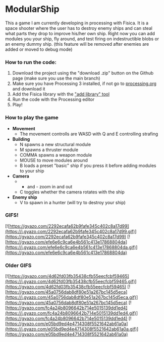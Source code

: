 # ModularShip
This a game I am currently developing in processing with Fisica. 
It is a space shooter where the user has to destroy enemy ships and can steal what parts they drop to improve his/her own ship.
Right now you can add modules you your ship, fly around, and test firing on indestructible blobs or an enemy dummy ship.
(this feature will be removed after enemies are added or moved to debug mode)

### How to run the code:
1. Download the project using the "download .zip" button on the Github page (make sure you use the main branch)
2. Make sure you have Processing 3 installed, if not go to [processing.org](https://processing.org/) and download it
3. Add the Fisica library with the ["add library" tool](https://github.com/processing/processing/wiki/How-to-Install-a-Contributed-Library
                                                        "instructions on how to use the add library tool")
4. Run the code with the Processing editor
5. Play!

### How to play the game
* **Movement**
  * The movement controlls are WASD with Q and E controlling strafing
* **Building**
  * N spawns a new structural module
  * M spawns a thruster module
  * COMMA spawns a weapon module
  * MOUSE to move modules around
  * B loads a preset "basic" ship if you press it before adding modules to your ship
* **Camera**
  * + and - zoom in and out
  * C toggles whether the camera rotates with the ship
* **Enemy ship**
  * V to spawn in a hunter (will try to destroy your ship)

### GIFS!
[![https://gyazo.com/2292ecafa62b9fafe345c402c8a17d99](https://i.gyazo.com/2292ecafa62b9fafe345c402c8a17d99.gif)](https://gyazo.com/2292ecafa62b9fafe345c402c8a17d99)
[![https://gyazo.com/efe6e6c9ca6e4b561c413e17868804da](https://i.gyazo.com/efe6e6c9ca6e4b561c413e17868804da.gif)](https://gyazo.com/efe6e6c9ca6e4b561c413e17868804da)

### Older GIFS
[![https://gyazo.com/4d62fd03fb35438cfb55eecfcbf59465](https://i.gyazo.com/4d62fd03fb35438cfb55eecfcbf59465.gif)](https://gyazo.com/4d62fd03fb35438cfb55eecfcbf59465)
[![https://gyazo.com/45a0756dab8df80e51a267bc145d5eca](https://i.gyazo.com/45a0756dab8df80e51a267bc145d5eca.gif)](https://gyazo.com/45a0756dab8df80e51a267bc145d5eca)
[![https://gyazo.com/fc4a24b8096642b714e5015139dd1ed4](https://i.gyazo.com/fc4a24b8096642b714e5015139dd1ed4.gif)](https://gyazo.com/fc4a24b8096642b714e5015139dd1ed4)
[![https://gyazo.com/e05bd9ed4e4714308f5521642ab61a0a](https://i.gyazo.com/e05bd9ed4e4714308f5521642ab61a0a.gif)](https://gyazo.com/e05bd9ed4e4714308f5521642ab61a0a)
